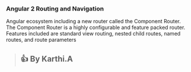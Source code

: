 ### Angular 2 Routing and Navigation  

Angular ecosystem including a new router called the Component Router. 
The Component Router is a highly configurable and feature packed router. 
Features included are standard view routing, nested child routes, named routes, and route parameters

>## :+1: By Karthi.A